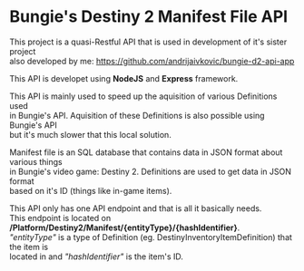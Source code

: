 # Bungie's Destiny 2 Manifest File API

This project is a quasi-Restful API that is used in development of it's sister project<br>
also developed by me: https://github.com/andrijaivkovic/bungie-d2-api-app

This API is developet using **NodeJS** and **Express** framework.

This API is mainly used to speed up the aquisition of various Definitions used <br> in Bungie's API.
Aquisition of these Definitions is also possible using Bungie's API<br> but it's much slower that this
local solution.

Manifest file is an SQL database that contains data in JSON format about various things<br> in Bungie's video game: Destiny 2.
Definitions are used to get data in JSON format<br> based on it's ID (things like in-game items).

This API only has one API endpoint and that is all it basically needs.<br> This endpoint is located on
**/Platform/Destiny2/Manifest/{entityType}/{hashIdentifier}**.<br> _"entityType"_ is a type of Definition
(eg. DestinyInventoryItemDefinition) that the item is<br> located in and _"hashIdentifier"_ is the item's ID.
